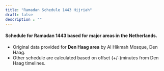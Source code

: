 ```yaml
---
title: "Ramadan Schedule 1443 Hijriah"
draft: false
description : ""
---
```


#### Schedule for Ramadan 1443 based for major areas in the Netherlands.
* Original data provided for **Den Haag area** by Al Hikmah Mosque, Den Haag.
* Other schedule are calculated based on offset (+/-)minutes from Den Haag timelines.
